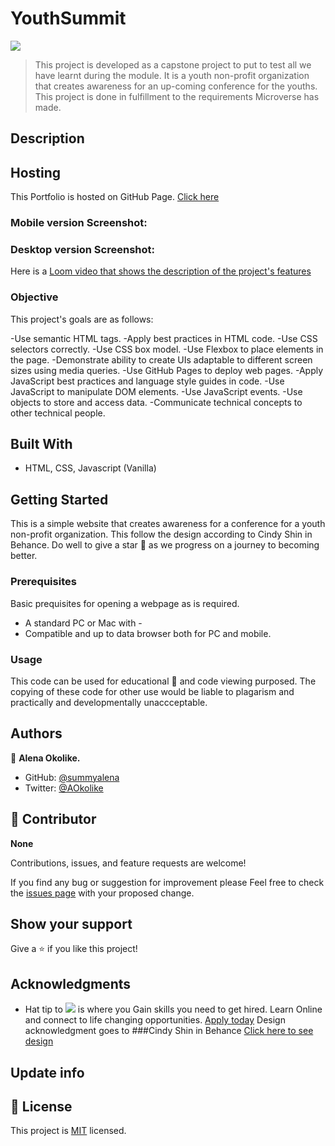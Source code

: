 # YouthSummit

![](https://img.shields.io/badge/Microverse-blueviolet)

> This project is developed as a capstone project to put to test all we have learnt during the module. It is a youth non-profit organization that creates awareness for an up-coming conference for the youths. This project is done in fulfillment to the requirements Microverse has made.

## Description

## Hosting

This Portfolio is hosted on GitHub Page. [Click here](https://summyalena.github.io/YouthSummit/index.html)

### Mobile version Screenshot:


### Desktop version Screenshot:

Here is a [Loom video that shows the description of the project's features](https://www.loom.com/share/d5bd60f0e9e0404a8e302c1a44edd20d)

### Objective

This project's goals are as follows:

-Use semantic HTML tags.
-Apply best practices in HTML code.
-Use CSS selectors correctly.
-Use CSS box model.
-Use Flexbox to place elements in the page.
-Demonstrate ability to create UIs adaptable to different screen sizes using media queries.
-Use GitHub Pages to deploy web pages.
-Apply JavaScript best practices and language style guides in code.
-Use JavaScript to manipulate DOM elements.
-Use JavaScript events.
-Use objects to store and access data.
-Communicate technical concepts to other technical people.

## Built With

- HTML, CSS, Javascript (Vanilla)

## Getting Started

This is a simple website that creates awareness for a conference for a youth non-profit organization. This follow the design according to Cindy Shin in Behance.   Do well to give a star 🌟 as we progress on a journey to becoming better.

### Prerequisites

Basic prequisites for opening a webpage as is required.

- A standard PC or Mac with -
- Compatible and up to data browser both for PC and mobile.

### Usage

This code can be used for educational 📘 and code viewing purposed. The copying of these code for other use would be liable to plagarism and practically and developmentally unaccceptable.

## Authors

👤 **Alena Okolike.**

- GitHub: [@summyalena](https://github.com/summyalena)
- Twitter: [@AOkolike](https://twitter.com/AOkolike)

## 🤝 Contributor
**None**

Contributions, issues, and feature requests are welcome!

If you find any bug or suggestion for improvement please Feel free to check the [issues page](../../issues/) with your proposed change.

## Show your support

Give a ⭐️ if you like this project!

## Acknowledgments

- Hat tip to ![](https://img.shields.io/badge/Microverse-blueviolet) is where you Gain skills you need to get hired. Learn Online and connect to life changing opportunities. [Apply today](https://www.microverse.org/?grsf=uv064g)
Design acknowledgment goes to ###Cindy Shin in Behance [Click here to see design](https://www.behance.net/gallery/29845175/CC-Global-Summit-2015)
## Update info


## 📝 License

This project is [MIT](./MIT.md) licensed.
